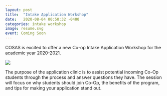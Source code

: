 ```yaml
---
layout: post
title:  "Intake Application Workshop"
date:   2020-08-04 00:50:32 -0400
categories: intake workshop
image: resume.svg
event: Coming Soon
---
```


COSAS is excited to offer a new Co-op Intake Application Workshop for the academic year 2020-2021. 

<img class="col-4" src="{{ site.baseurl }}/static_files/assets/svg/{{ page.image }}">

The purpose of the application clinic is to assist potential incoming Co-Op students through the process and answer questions they have. The session will focus on why students should join Co-Op, the benefits of the program, and tips for making your application stand out. 

